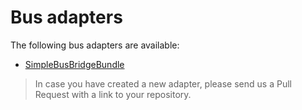 # Bus adapters

The following bus adapters are available:

* [SimpleBusBridgeBundle](https://github.com/BenGorUser/SimpleBusBridgeBundle)

> In case you have created a new adapter, please send us a Pull Request with a link to your repository.

